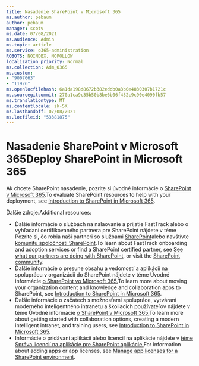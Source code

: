 ```yaml
---
title: Nasadenie SharePoint v Microsoft 365
ms.author: pebaum
author: pebaum
manager: scotv
ms.date: 07/08/2021
ms.audience: Admin
ms.topic: article
ms.service: o365-administration
ROBOTS: NOINDEX, NOFOLLOW
localization_priority: Normal
ms.collection: Adm_O365
ms.custom:
- "9007063"
- "11926"
ms.openlocfilehash: 6a1da198d8672b382eddb0a3b0e4830307b1721c
ms.sourcegitcommit: 270a1ca9c35b50b8be6b06f432c9c90e4090fb57
ms.translationtype: MT
ms.contentlocale: sk-SK
ms.lasthandoff: 07/08/2021
ms.locfileid: "53381875"
---
```

# <a name="deploy-sharepoint-in-microsoft-365"></a><span data-ttu-id="9a8d9-102">Nasadenie SharePoint v Microsoft 365</span><span class="sxs-lookup"><span data-stu-id="9a8d9-102">Deploy SharePoint in Microsoft 365</span></span>

<span data-ttu-id="9a8d9-103">Ak chcete SharePoint nasadenie, pozrite si úvodné informácie o [SharePoint v Microsoft 365](/sharepoint/introduction).</span><span class="sxs-lookup"><span data-stu-id="9a8d9-103">To evaluate SharePoint resources to help with your deployment, see [Introduction to SharePoint in Microsoft 365](/sharepoint/introduction).</span></span> 

<span data-ttu-id="9a8d9-104">Ďalšie zdroje:</span><span class="sxs-lookup"><span data-stu-id="9a8d9-104">Additional resources:</span></span> 

- <span data-ttu-id="9a8d9-105">Ďalšie informácie o službách na nalaovanie a prijatie FastTrack alebo o vyhľadaní certifikovaného partnera pre SharePoint nájdete v téme Pozrite si, čo robia naši partneri so službami [SharePoint](/microsoft-365/sharepoint/sharepoint-partners-sharepoint-support)alebo navštívte [komunitu spoločnosti SharePoint](https://techcommunity.microsoft.com/t5/sharepoint/ct-p/SharePoint).</span><span class="sxs-lookup"><span data-stu-id="9a8d9-105">To learn about FastTrack onboarding and adoption services or find a SharePoint certified partner, see [See what our partners are doing with SharePoint](/microsoft-365/sharepoint/sharepoint-partners-sharepoint-support), or visit the [SharePoint community](https://techcommunity.microsoft.com/t5/sharepoint/ct-p/SharePoint).</span></span> 
- <span data-ttu-id="9a8d9-106">Ďalšie informácie o presune obsahu a vedomostí a aplikácií na spoluprácu v organizácii do SharePoint nájdete v téme Úvodné informácie [o SharePoint vo Microsoft 365.](/sharepoint/introduction#migration)</span><span class="sxs-lookup"><span data-stu-id="9a8d9-106">To learn more about moving your organization content and knowledge and collaboration apps to SharePoint, see [Introduction to SharePoint in Microsoft 365](/sharepoint/introduction#migration).</span></span> 
- <span data-ttu-id="9a8d9-107">Ďalšie informácie o začatech s možnosťami spolupráce, vytváraní moderného inteligentného intranetu a školiacich používateľov nájdete v téme Úvodné informácie [o SharePoint v Microsoft 365.](/sharepoint/introduction#collaboration)</span><span class="sxs-lookup"><span data-stu-id="9a8d9-107">To learn more about getting started with collaboration options, creating a modern intelligent intranet, and training users, see [Introduction to SharePoint in Microsoft 365](/sharepoint/introduction#collaboration).</span></span> 
- <span data-ttu-id="9a8d9-108">Informácie o pridávaní aplikácií alebo licencií na aplikácie nájdete v [téme Správa licencií na aplikácie pre SharePoint aplikácie.](/sharepoint/manage-app-licenses)</span><span class="sxs-lookup"><span data-stu-id="9a8d9-108">For information about adding apps or app licenses, see [Manage app licenses for a SharePoint environment](/sharepoint/manage-app-licenses).</span></span> 



